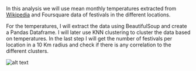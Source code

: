 In this analysis we will use mean monthly temperatures extracted from [Wikipedia](https://en.wikipedia.org/wiki/List_of_cities_by_average_temperature) and Foursquare data of festivals in the different locations.

For the temperatures, I will extract the data using BeautifulSoup and create a Pandas Dataframe. I will later use KNN clustering to cluster the data based on temperatures. In the last step I will get the number of festivals per location in a 10 Km radius and check if there is any correlation to the different clusters.

![alt text](temps_city.png "cities")